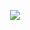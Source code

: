 <p align="center">
  <img src="https://capsule-render.vercel.app/api?type=waving&height=300&color=gradient&text=Hi%20👋,%20I'm%20Dedi%20Setiawan&section=header&stroke=2px&fontAlign=29&desc=Frontend%20Developer&descAlign=12
"/>
</p>
